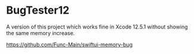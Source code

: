 # BugTester12

A version of this project which works fine in Xcode 12.5.1 without showing the same memory increase.

https://github.com/Func-Main/swiftui-memory-bug
